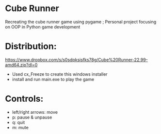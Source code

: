 # Cube Runner
Recreating the cube runner game using pygame ; Personal project focusing on OOP in Python game development

# Distribution:
https://www.dropbox.com/s/s0sdpksisfks78g/Cube%20Runner-22.99-amd64.zip?dl=0
- Used cx_Freeze to create this windows installer
- install and run main.exe to play the game

# Controls:
- left/right arrows: move
- p: pause & unpause
- q: quit
- m: mute
